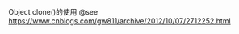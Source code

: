 

 Object clone()的使用
 @see https://www.cnblogs.com/gw811/archive/2012/10/07/2712252.html


    
    
    
    
 